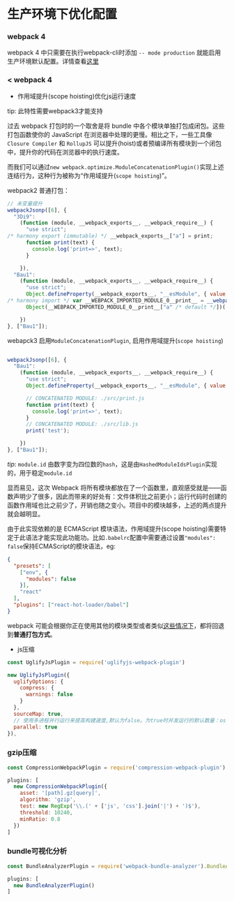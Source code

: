 生产环境下优化配置
======

### webpack 4

webpack 4 中只需要在执行webpack-cli时添加 `-- mode production` 就能启用生产环境默认配置。详情查看[这里](https://link.zhihu.com/?target=https%3A//medium.com/webpack/webpack-4-mode-and-optimization-5423a6bc597a)

### < webpack 4

- 作用域提升(scope hoisting)优化js运行速度

tip: 此特性需要webpack3才能支持

过去 webpack 打包时的一个取舍是将 bundle 中各个模块单独打包成闭包。这些打包函数使你的 JavaScript 在浏览器中处理的更慢。相比之下，一些工具像 `Closure Compiler` 和 `RollupJS` 可以提升(hoist)或者预编译所有模块到一个闭包中，提升你的代码在浏览器中的执行速度。

而我们可以通过`new webpack.optimize.ModuleConcatenationPlugin()`实现上述连结行为，这种行为被称为“作用域提升(`scope hoisting`)”。

webpack2 普通打包：

``` js
// 未变量提升
webpackJsonp([6], {
  "3Di9":
    (function (module, __webpack_exports__, __webpack_require__) {
      "use strict";
/* harmony export (immutable) */ __webpack_exports__["a"] = print;
      function print(text) {
        console.log('print=>', text);
      }

    }),
  "Bau1":
    (function (module, __webpack_exports__, __webpack_require__) {
      "use strict";
      Object.defineProperty(__webpack_exports__, "__esModule", { value: true });
/* harmony import */ var __WEBPACK_IMPORTED_MODULE_0__print__ = __webpack_require__("3Di9");
      Object(__WEBPACK_IMPORTED_MODULE_0__print__["a" /* default */])('test');

    })
}, ["Bau1"]);
```

webapck3 启用`ModuleConcatenationPlugin`, 启用作用域提升(`scope hoisting`)
``` js

webpackJsonp([6], {
  "Bau1":
    (function (module, __webpack_exports__, __webpack_require__) {
      "use strict";
      Object.defineProperty(__webpack_exports__, "__esModule", { value: true });

      // CONCATENATED MODULE: ./src/print.js
      function print(text) {
        console.log('print=>', text);
      }
      // CONCATENATED MODULE: ./src/lib.js
      print('test');

    })
}, ["Bau1"]);
```

*tip*: `module.id` 由数字变为四位数的`hash`，这是由`HashedModuleIdsPlugin`实现的，用于稳定`module.id`

显而易见，这次 Webpack 将所有模块都放在了一个函数里，直观感受就是——函数声明少了很多，因此而带来的好处有：文件体积比之前更小；运行代码时创建的函数作用域也比之前少了，开销也随之变小。项目中的模块越多，上述的两点提升就会越明显。

由于此实现依赖的是 ECMAScript 模块语法，作用域提升(scope hoisting)需要特定于此语法才能实现此功能功。比如`.babelrc`配置中需要通过设置`"modules": false`保持ECMAScript的模块语法，eg:

``` json
{
  "presets": [
    ["env", {
      "modules": false
    }],
    "react"
  ],
  "plugins": ["react-hot-loader/babel"]
}
```

webpack 可能会根据你正在使用其他的模块类型或者类似[这些情况下](https://doc.webpack-china.org/plugins/module-concatenation-plugin/)，都将回退到**普通打包方式**。

- js压缩

``` js
const UglifyJsPlugin = require('uglifyjs-webpack-plugin')

new UglifyJsPlugin({
  uglifyOptions: {
    compress: {
      warnings: false
    }
  },
  sourceMap: true,
  // 使用多进程并行运行来提高构建速度,默认为false。为true时并发运行的默认数量：os.cpus().length - 1
  parallel: true
}),
```

### gzip压缩

``` js
const CompressionWebpackPlugin = require('compression-webpack-plugin')

plugins: [
  new CompressionWebpackPlugin({
    asset: '[path].gz[query]',
    algorithm: 'gzip',
    test: new RegExp('\\.(' + ['js', 'css'].join('|') + ')$'),
    threshold: 10240,
    minRatio: 0.8
  })
]
```

### bundle可视化分析

``` js
const BundleAnalyzerPlugin = require('webpack-bundle-analyzer').BundleAnalyzerPlugin

plugins: [
  new BundleAnalyzerPlugin()
]
```
